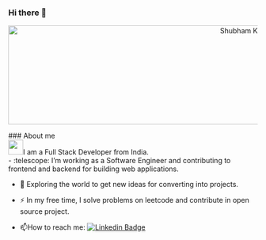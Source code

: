 ### Hi there 👋

<p align="center">
  <img src="https://github.com/Shubhamindev/Shubhamindev/blob/main/Shubham%20kumar.png" alt="Shubham Kumar Banner" height="200" width="1000">
</p>
### About me
<div> <img src="https://media.giphy.com/media/WUlplcMpOCEmTGBtBW/giphy.gif" width="30">I am a Full Stack Developer  from India.</div>
- :telescope: I’m working as a Software Engineer and contributing to frontend and backend for building web applications.

- :seedling: Exploring the world to get new ideas for converting into projects.

- :zap: In my free time, I solve problems on leetcode and contribute in open source project.

- :mailbox:How to reach me: [![Linkedin Badge](https://img.shields.io/badge/-kakbar-blue?style=flat&logo=Linkedin&logoColor=white)](linkedin.com/in/shubham-kumar-2bb56622a/)
